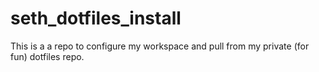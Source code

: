 # seth_dotfiles_install
This is a a repo to configure my workspace and pull from my private (for fun) dotfiles repo.
